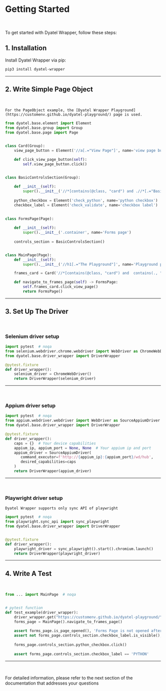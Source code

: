 # Getting Started

<br>

To get started with Dyatel Wrapper, follow these steps:

## 1. Installation
Install Dyatel Wrapper via pip:

```bash
pip3 install dyatel-wrapper
```

---

## 2. Write Simple Page Object

<br>

```{note}
For the PageObject example, the [Dyatel Wrapper Playground](https://customenv.github.io/dyatel-playground/) page is used.
``` 
```python
from dyatel.base.element import Element
from dyatel.base.group import Group
from dyatel.base.page import Page


class Card(Group):
    view_page_button = Element('//a[.="View Page"]', name='view page button')

    def click_view_page_button(self):
        self.view_page_button.click()


class BasicControlsSection(Group):
    
    def __init__(self):
        super().__init__('//*[contains(@class, "card") and .//*[.="Basic Form Controls"]]', name='For page')
        
    python_checkbox = Element('check_python', name='python checkbox')
    checkbox_label = Element('check_validate', name='checkbox label')
    

class FormsPage(Page):
    
    def __init__(self):
        super().__init__('.container', name='Forms page')
        
    controls_section = BasicControlsSection()


class MainPage(Page):
    def __init__(self):
        super().__init__('//h1[.="The Playground"]', name='Playground page')

    frames_card = Card('//*[contains(@class, "card") and  contains(., "Frames")]', name='frames card')

    def navigate_to_frames_page(self) -> FormsPage:
        self.frames_card.click_view_page()
        return FormsPage()
```

---

## 3. Set Up The Driver

<br>

### Selenium driver setup
```python
import pytest  # noqa
from selenium.webdriver.chrome.webdriver import WebDriver as ChromeWebDriver
from dyatel.base.driver_wrapper import DriverWrapper

@pytest.fixture
def driver_wrapper():
    selenium_driver = ChromeWebDriver()
    return DriverWrapper(selenium_driver)
```

---

<br>

### Appium driver setup
```python
import pytest  # noqa
from appium.webdriver.webdriver import WebDriver as SourceAppiumDriver
from dyatel.base.driver_wrapper import DriverWrapper

@pytest.fixture
def driver_wrapper():
    caps = {}  # Your device capabilities
    appium_ip, appium_port = None, None  # Your appium ip and port
    appium_driver = SourceAppiumDriver(
       command_executor=f'http://{appium_ip}:{appium_port}/wd/hub',
       desired_capabilities=caps
    )
    return DriverWrapper(appium_driver)
```

---

<br>

### Playwright driver setup

```{attention}
Dyatel Wrapper supports only sync API of playwright
```
```python
import pytest  # noqa
from playwright.sync_api import sync_playwright
from dyatel.base.driver_wrapper import DriverWrapper


@pytest.fixture
def driver_wrapper():
    playwright_driver = sync_playwright().start().chromium.launch()
    return DriverWrapper(playwright_driver)
```

---

## 4. Write A Test

<br>

```python
from ... import MainPage  # noqa


# pytest function
def test_example(driver_wrapper):
    driver_wrapper.get("https://customenv.github.io/dyatel-playground/")
    forms_page = MainPage().navigate_to_frames_page()
    
    assert forms_page.is_page_opened(), 'Forms Page is not opened after navigation'
    assert not forms_page.controls_section.checkbox_label.is_visible(), 'Checkbox label unexpectedly visible'
    
    forms_page.controls_section.python_checkbox.click()
    
    assert forms_page.controls_section.checkbox_label == 'PYTHON'
```

---

<br>

For detailed information, please refer to the next section of the documentation that addresses your questions
